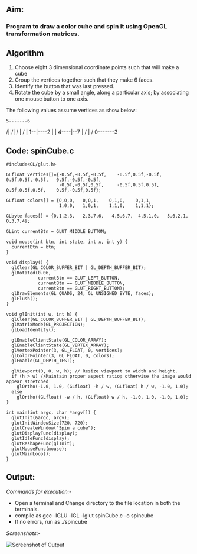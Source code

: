 ## Aim: 
### Program to draw a color cube and spin it using OpenGL transformation matrices.

## Algorithm
1. Choose eight 3 dimensional coordinate points such that will make a cube
2. Group the vertices together such that they make 6 faces.
3. Identify the button that was last pressed.
4. Rotate the cube by a small angle, along a particular axis;
   by associating one mouse button to one axis.

The following values assume vertices as show below:

    5-------6
  /|      /|
 / |     / |
1--|----2  |
|  4----|--7
| /     | /
0-------3

## Code: spinCube.c
    #include<GL/glut.h>

    GLfloat vertices[]={-0.5f,-0.5f,-0.5f,    -0.5f,0.5f,-0.5f,    0.5f,0.5f,-0.5f,   0.5f,-0.5f,-0.5f,
                        -0.5f,-0.5f,0.5f,     -0.5f,0.5f,0.5f,     0.5f,0.5f,0.5f,    0.5f,-0.5f,0.5f};
    
    GLfloat colors[] = {0,0,0,   0,0,1,    0,1,0,    0,1,1,
                        1,0,0,   1,0,1,    1,1,0,    1,1,1};
    
    GLbyte faces[] = {0,1,2,3,   2,3,7,6,   4,5,6,7,  4,5,1,0,   5,6,2,1,   0,3,7,4};
    
    GLint currentBtn = GLUT_MIDDLE_BUTTON;
    
    void mouse(int btn, int state, int x, int y) {
      currentBtn = btn;
    }
    
    void display() {
      glClear(GL_COLOR_BUFFER_BIT | GL_DEPTH_BUFFER_BIT);
      glRotated(0.06,
                currentBtn == GLUT_LEFT_BUTTON,
                currentBtn == GLUT_MIDDLE_BUTTON,
                currentBtn == GLUT_RIGHT_BUTTON);
      glDrawElements(GL_QUADS, 24, GL_UNSIGNED_BYTE, faces);
      glFlush();
    }
    
    void glInit(int w, int h) {
      glClear(GL_COLOR_BUFFER_BIT | GL_DEPTH_BUFFER_BIT);
      glMatrixMode(GL_PROJECTION);
      glLoadIdentity();
      
      glEnableClientState(GL_COLOR_ARRAY);
      glEnableClientState(GL_VERTEX_ARRAY);
      glVertexPointer(3, GL_FLOAT, 0, vertices);
      glColorPointer(3, GL_FLOAT, 0, colors);
      glEnable(GL_DEPTH_TEST);

      glViewport(0, 0, w, h); // Resize viewport to width and height.
      if (h > w) //Maintain proper aspect ratio; otherwise the image would appear stretched
        glOrtho(-1.0, 1.0, (GLfloat) -h / w, (GLfloat) h / w, -1.0, 1.0);
      else
        glOrtho((GLfloat) -w / h, (GLfloat) w / h, -1.0, 1.0, -1.0, 1.0);
    }
    
    int main(int argc, char *argv[]) {
      glutInit(&argc, argv);
      glutInitWindowSize(720, 720);
      glutCreateWindow("Spin a cube");
      glutDisplayFunc(display);
      glutIdleFunc(display);
      glutReshapeFunc(glInit);
      glutMouseFunc(mouse);
      glutMainLoop();
    }

## Output:
*Commands for execution:-*

* Open a terminal and Change directory to the file location in both the terminals.
* compile as gcc -lGLU -lGL -lglut spinCube.c -o spincube
* If no errors, run as ./spincube

*Screenshots:-*

![Screenshot of Output](spincube.png) 	

